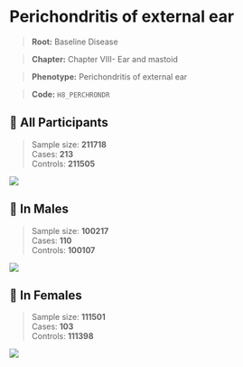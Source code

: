 # Perichondritis of external ear

> **Root:** Baseline Disease  

> **Chapter:** Chapter VIII- Ear and mastoid  

> **Phenotype:** Perichondritis of external ear  

> **Code:** `H8_PERCHRONDR`

## 🧪 All Participants  
> Sample size: **211718**  
> Cases: **213**  
> Controls: **211505**
<img src="/Disease/Figures/ALL/Incidence/H8_PERCHRONDR.png"/>
<CsvTable src="/Disease_Data/ALL/Incidence/COX_H8_PERCHRONDR.csv" label="🔍 View full results" />

## 👨 In Males  
> Sample size: **100217**  
> Cases: **110**  
> Controls: **100107**
<img src="/Disease/Figures/Male/Incidence/H8_PERCHRONDR.png"/>
<CsvTable src="/Disease_Data/Male/Incidence/COX_H8_PERCHRONDR.csv" label="🔍 View full results" />

## 👩 In Females  
> Sample size: **111501**  
> Cases: **103**  
> Controls: **111398**
<img src="/Disease/Figures/Female/Incidence/H8_PERCHRONDR.png"/>
<CsvTable src="/Disease_Data/Female/Incidence/COX_H8_PERCHRONDR.csv" label="🔍 View full results" />
